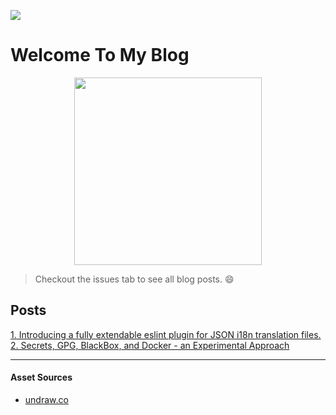 <img src="https://img.shields.io/badge/BLOG-MAYANK%20JETHVA-brightgreen.svg"></img>

# Welcome To My Blog

<p align="center">
  <img src="https://user-images.githubusercontent.com/1103708/60845620-8767a000-a1a2-11e9-8aa8-50dfdab0033b.png" width="300"/>
</p>

> Checkout the issues tab to see all blog posts. :smile:

## Posts

[1. Introducing a fully extendable eslint plugin for JSON i18n translation files.](https://github.com/mayank23/blog/issues/1) 
[2. Secrets, GPG, BlackBox, and Docker - an Experimental Approach](https://github.com/mayank23/blog/issues/4)

---

#### Asset Sources

- [undraw.co](https://undraw.co/)

